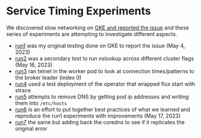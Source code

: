 # Service Timing Experiments

We discovered slow networking on [GKE and reported the issue](https://github.com/kubernetes/kubernetes/issues/117819) and these series
of experiments are attempting to investigate different aspects.

 - [run1](run1) was my original testing done on GKE to report the issue (May 4, 2023)
 - [run2](run2) was a secondary test to run nslookup across different cluster flags (May 16, 2023)
 - [run3](run3) ran telnet in the worker pod to look at connection times/patterns to the broker leader (index 0)
 - [run4](run4) used a test deployment of the operator that wrapped flux start with strace
 - [run5](run5) attempts to remove DNS by getting pod ip addresses and writing them into `/etc/hosts`
 - [run6](run6) is an effort to put together best practices of what we learned and reproduce the run1 experiments with improvements (May 17, 2023)
 - [run7](run7) the same but adding back the coredns to see if it replicates the original error
